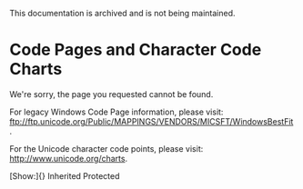 This documentation is archived and is not being maintained.

# Code Pages and Character Code Charts

We're sorry, the page you requested cannot be found.

For legacy Windows Code Page information, please visit: <ftp://ftp.unicode.org/Public/MAPPINGS/VENDORS/MICSFT/WindowsBestFit> .

For the Unicode character code points, please visit: <http://www.unicode.org/charts>.

[Show:]{} Inherited Protected
